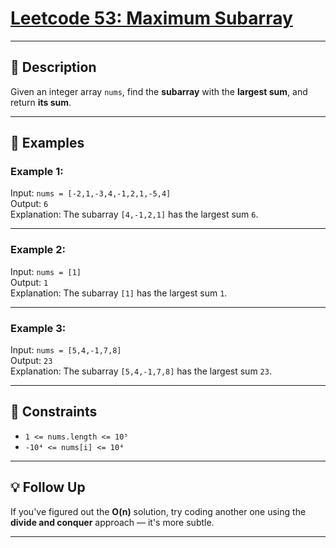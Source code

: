 # [Leetcode 53: Maximum Subarray](https://leetcode.com/problems/maximum-subarray/description/)

---

## 📘 Description

Given an integer array `nums`, find the **subarray** with the **largest sum**, and return **its sum**.

---

## 🧪 Examples

### Example 1:
Input: `nums = [-2,1,-3,4,-1,2,1,-5,4]`  
Output: `6`  
Explanation: The subarray `[4,-1,2,1]` has the largest sum `6`.

---

### Example 2:
Input: `nums = [1]`  
Output: `1`  
Explanation: The subarray `[1]` has the largest sum `1`.

---

### Example 3:
Input: `nums = [5,4,-1,7,8]`  
Output: `23`  
Explanation: The subarray `[5,4,-1,7,8]` has the largest sum `23`.

---

## 🧾 Constraints

- `1 <= nums.length <= 10⁵`
- `-10⁴ <= nums[i] <= 10⁴`

---

## 💡 Follow Up

If you've figured out the **O(n)** solution, try coding another one using the **divide and conquer** approach — it's more subtle.

---

